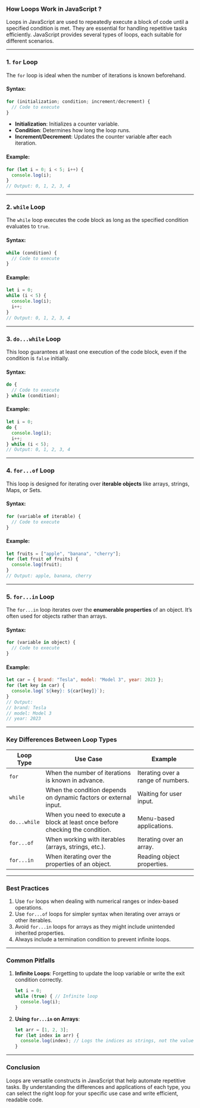 ### How Loops Work in JavaScript ?  

Loops in JavaScript are used to repeatedly execute a block of code until a specified condition is met. They are essential for handling repetitive tasks efficiently. JavaScript provides several types of loops, each suitable for different scenarios.  

---

### 1. **`for` Loop**  

The `for` loop is ideal when the number of iterations is known beforehand.  

#### **Syntax:**  
```javascript
for (initialization; condition; increment/decrement) {
  // Code to execute
}
```
- **Initialization**: Initializes a counter variable.  
- **Condition**: Determines how long the loop runs.  
- **Increment/Decrement**: Updates the counter variable after each iteration.  

#### **Example:**  
```javascript
for (let i = 0; i < 5; i++) {
  console.log(i);
}
// Output: 0, 1, 2, 3, 4
```

---

### 2. **`while` Loop**  

The `while` loop executes the code block as long as the specified condition evaluates to `true`.  

#### **Syntax:**  
```javascript
while (condition) {
  // Code to execute
}
```

#### **Example:**  
```javascript
let i = 0;
while (i < 5) {
  console.log(i);
  i++;
}
// Output: 0, 1, 2, 3, 4
```

---

### 3. **`do...while` Loop**  

This loop guarantees at least one execution of the code block, even if the condition is `false` initially.  

#### **Syntax:**  
```javascript
do {
  // Code to execute
} while (condition);
```

#### **Example:**  
```javascript
let i = 0;
do {
  console.log(i);
  i++;
} while (i < 5);
// Output: 0, 1, 2, 3, 4
```

---

### 4. **`for...of` Loop**  

This loop is designed for iterating over **iterable objects** like arrays, strings, Maps, or Sets.  

#### **Syntax:**  
```javascript
for (variable of iterable) {
  // Code to execute
}
```

#### **Example:**  
```javascript
let fruits = ["apple", "banana", "cherry"];
for (let fruit of fruits) {
  console.log(fruit);
}
// Output: apple, banana, cherry
```

---

### 5. **`for...in` Loop**  

The `for...in` loop iterates over the **enumerable properties** of an object. It’s often used for objects rather than arrays.  

#### **Syntax:**  
```javascript
for (variable in object) {
  // Code to execute
}
```

#### **Example:**  
```javascript
let car = { brand: "Tesla", model: "Model 3", year: 2023 };
for (let key in car) {
  console.log(`${key}: ${car[key]}`);
}
// Output:
// brand: Tesla
// model: Model 3
// year: 2023
```

---

### **Key Differences Between Loop Types**  

| Loop Type   | Use Case                                                                                       | Example                              |
|-------------|-----------------------------------------------------------------------------------------------|--------------------------------------|
| `for`       | When the number of iterations is known in advance.                                             | Iterating over a range of numbers.  |
| `while`     | When the condition depends on dynamic factors or external input.                               | Waiting for user input.             |
| `do...while`| When you need to execute a block at least once before checking the condition.                  | Menu-based applications.            |
| `for...of`  | When working with iterables (arrays, strings, etc.).                                           | Iterating over an array.            |
| `for...in`  | When iterating over the properties of an object.                                               | Reading object properties.          |

---

### **Best Practices**  
1. Use `for` loops when dealing with numerical ranges or index-based operations.  
2. Use `for...of` loops for simpler syntax when iterating over arrays or other iterables.  
3. Avoid `for...in` loops for arrays as they might include unintended inherited properties.  
4. Always include a termination condition to prevent infinite loops.  

---

### **Common Pitfalls**  
1. **Infinite Loops**: Forgetting to update the loop variable or write the exit condition correctly.  
   ```javascript
   let i = 0;
   while (true) { // Infinite loop
     console.log(i);
   }
   ```
2. **Using `for...in` on Arrays**:  
   ```javascript
   let arr = [1, 2, 3];
   for (let index in arr) {
     console.log(index); // Logs the indices as strings, not the values.
   }
   ```

---

### **Conclusion**  
Loops are versatile constructs in JavaScript that help automate repetitive tasks. By understanding the differences and applications of each type, you can select the right loop for your specific use case and write efficient, readable code.